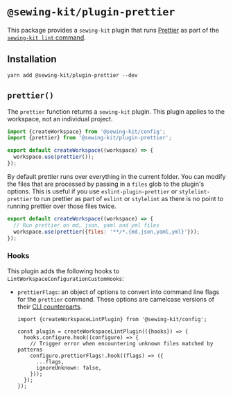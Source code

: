 # `@sewing-kit/plugin-prettier`

This package provides a `sewing-kit` plugin that runs [Prettier](https://prettier.io) as part of the [`sewing-kit lint` command](TODO).

## Installation

```
yarn add @sewing-kit/plugin-prettier --dev
```

## `prettier()`

The `prettier` function returns a `sewing-kit` plugin. This plugin applies to the workspace, not an individual project.

```js
import {createWorkspace} from '@sewing-kit/config';
import {prettier} from '@sewing-kit/plugin-prettier';

export default createWorkspace((workspace) => {
  workspace.use(prettier());
});
```

By default prettier runs over everything in the current folder. You can modify the files that are processed by passing in a `files` glob to the plugin's options. This is useful if you use `eslint-plugin-prettier` or `stylelint-prettier` to run prettier as part of `eslint` or `stylelint` as there is no point to running prettier over those files twice.

```js
export default createWorkspace((workspace) => {
  // Run prettier on md, json, yaml and yml files
  workspace.use(prettier({files: '**/*.{md,json,yaml,yml}'}));
});
```

### Hooks

This plugin adds the following hooks to `LintWorkspaceConfigurationCustomHooks`:

- `prettierFlags`: an object of options to convert into command line flags for the `prettier` command. These options are camelcase versions of their [CLI counterparts](https://prettier.io/docs/en/cli.html).

  ```tsx
  import {createWorkspaceLintPlugin} from '@sewing-kit/config';

  const plugin = createWorkspaceLintPlugin(({hooks}) => {
    hooks.configure.hook((configure) => {
      // Trigger error when encountering unknown files matched by patterns
      configure.prettierFlags!.hook((flags) => ({
        ...flags,
        ignoreUnknown: false,
      }));
    });
  });
  ```
